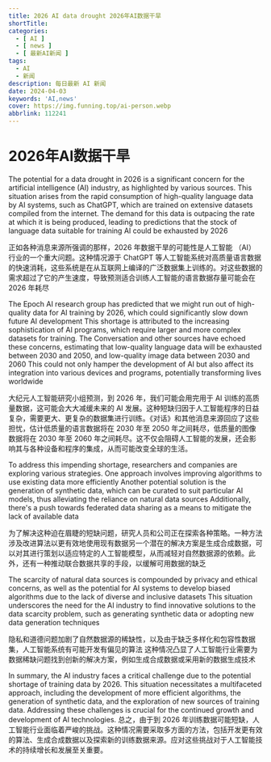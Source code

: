 ```yaml
---
title: 2026 AI data drought 2026年AI数据干旱
shortTitle:
categories:
  - [ AI ]
  - [ news ]
  - [ 最新AI新闻 ]
tags:
  - AI
  - 新闻
description: 每日最新 AI 新闻
date: 2024-04-03
keywords: 'AI,news'
cover: https://img.funning.top/ai-person.webp
abbrlink: 112241
---
```


# 2026年AI数据干旱

The potential for a data drought in 2026 is a significant concern for the artificial intelligence (AI) industry, as
highlighted by various sources. This situation arises from the rapid consumption of high-quality language data by AI
systems, such as ChatGPT, which are trained on extensive datasets compiled from the internet. The demand for this data
is outpacing the rate at which it is being produced, leading to predictions that the stock of language data suitable for
training AI could be exhausted by 2026

正如各种消息来源所强调的那样，2026 年数据干旱的可能性是人工智能 （AI） 行业的一个重大问题。这种情况源于 ChatGPT
等人工智能系统对高质量语言数据的快速消耗，这些系统是在从互联网上编译的广泛数据集上训练的。对这些数据的需求超过了它的产生速度，导致预测适合训练人工智能的语言数据存量可能会在
2026 年耗尽

The Epoch AI research group has predicted that we might run out of high-quality data for AI training by 2026, which
could significantly slow down future AI development This shortage is attributed to the increasing sophistication of AI
programs, which require larger and more complex
datasets for training. The Conversation and other sources have echoed these concerns, estimating that low-quality
language data will be exhausted between 2030 and 2050, and low-quality image data between 2030 and 2060 This could not
only hamper the development of AI but also affect its integration into various devices and programs,
potentially transforming lives worldwide

大纪元人工智能研究小组预测，到 2026 年，我们可能会用完用于 AI 训练的高质量数据，这可能会大大减缓未来的 AI
发展。这种短缺归因于人工智能程序的日益复杂，需要更大、更复杂的数据集进行训练。《对话》和其他消息来源回应了这些担忧，估计低质量的语言数据将在
2030 年至 2050 年之间耗尽，低质量的图像数据将在 2030 年至 2060 年之间耗尽。这不仅会阻碍人工智能的发展，还会影响其与各种设备和程序的集成，从而可能改变全球的生活。

To address this impending shortage, researchers and companies are exploring various strategies. One approach involves
improving algorithms to use existing data more efficiently Another potential solution is the generation of synthetic
data, which can be curated to suit particular AI models,
thus alleviating the reliance on natural data sources Additionally, there's a push towards federated data sharing as a
means to mitigate the lack of available data

为了解决这种迫在眉睫的短缺问题，研究人员和公司正在探索各种策略。一种方法涉及改进算法以更有效地使用现有数据另一个潜在的解决方案是生成合成数据，可以对其进行策划以适应特定的人工智能模型，从而减轻对自然数据源的依赖。此外，还有一种推动联合数据共享的手段，以缓解可用数据的缺乏

The scarcity of natural data sources is compounded by privacy and ethical concerns, as well as the potential for AI
systems to develop biased algorithms due to the lack of diverse and inclusive datasets This situation underscores the
need for the AI industry to find innovative solutions to the data scarcity problem, such as generating synthetic data or
adopting new data generation techniques

隐私和道德问题加剧了自然数据源的稀缺性，以及由于缺乏多样化和包容性数据集，人工智能系统有可能开发有偏见的算法
这种情况凸显了人工智能行业需要为数据稀缺问题找到创新的解决方案，例如生成合成数据或采用新的数据生成技术

In summary, the AI industry faces a critical challenge due to the potential shortage of training data by 2026. This
situation necessitates a multifaceted approach, including the development of more efficient algorithms, the generation
of synthetic data, and the exploration of new sources of training data. Addressing these challenges is crucial for the
continued growth and development of AI technologies.
总之，由于到 2026 年训练数据可能短缺，人工智能行业面临着严峻的挑战。这种情况需要采取多方面的方法，包括开发更有效的算法、生成合成数据以及探索新的训练数据来源。应对这些挑战对于人工智能技术的持续增长和发展至关重要。